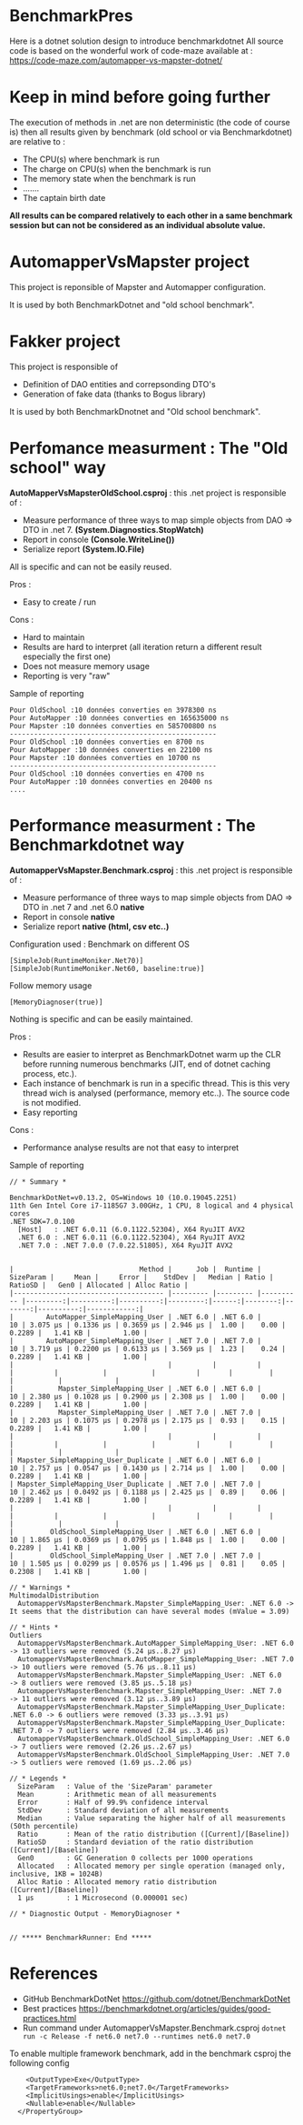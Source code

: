 # BenchmarkPres

Here is a dotnet solution design to introduce benchmarkdotnet
All source code is based on the wonderful work of code-maze available at : 
https://code-maze.com/automapper-vs-mapster-dotnet/


# Keep in mind before going further
The execution of methods in .net are non deterministic (the code of course is) then all results given by benchmark (old school or via Benchmarkdotnet) are relative to :
+ The CPU(s) where benchmark is run
+ The charge on CPU(s) when the benchmark is run
+ The memory state when the benchmark is run
+ .......
+ The captain birth date

**All results can be compared relatively to each other in a same benchmark session but can not be considered as an individual absolute value.**

# AutomapperVsMapster project
This project is reponsible of Mapster and Automapper configuration. 

It is used by both BenchmarkDotnet and "old school benchmark".

# Fakker project
This project is responsible of 
- Definition of DAO entities and correpsonding DTO's
- Generation of fake data (thanks to Bogus library)

It is used by both BenchmarkDnotnet and "Old school benchmark".

# Perfomance measurment : The "Old school" way

**AutoMapperVsMapsterOldSchool.csproj** : this .net project is responsible of :
- Measure performance of three ways to map simple objects from DAO => DTO in .net 7. **(System.Diagnostics.StopWatch)**
- Report in console **(Console.WriteLine())**
- Serialize report **(System.IO.File)**

All is specific and can not be easily reused.

Pros : 
- Easy to create / run

Cons : 
- Hard to maintain
- Results are hard to interpret (all iteration return a different result especially the first one)
- Does not measure memory usage
- Reporting is very "raw"

Sample of reporting 
```
Pour OldSchool :10 données converties en 3978300 ns
Pour AutoMapper :10 données converties en 165635000 ns
Pour Mapster :10 données converties en 585700800 ns
---------------------------------------------------
Pour OldSchool :10 données converties en 8700 ns
Pour AutoMapper :10 données converties en 22100 ns
Pour Mapster :10 données converties en 10700 ns
---------------------------------------------------
Pour OldSchool :10 données converties en 4700 ns
Pour AutoMapper :10 données converties en 20400 ns
....
```




# Performance measurment : The Benchmarkdotnet way

**AutomapperVsMapster.Benchmark.csproj** : this .net project is responsible of :
- Measure performance of three ways to map simple objects from DAO => DTO in .net 7 and .net 6.0 **native**
- Report in console **native**
- Serialize report **native (html, csv etc..)**

Configuration used :
Benchmark on different OS 
```
[SimpleJob(RuntimeMoniker.Net70)]
[SimpleJob(RuntimeMoniker.Net60, baseline:true)]
```

Follow memory usage
```
[MemoryDiagnoser(true)]
```

Nothing is specific and can be easily maintained.

Pros : 
- Results are easier to interpret as BenchmarkDotnet warm up the CLR before running numerous benchmarks (JIT, end of dotnet caching process, etc.).
- Each instance of benchmark is run in a specific thread. This is this very thread wich is analysed (performance, memory etc..). The source code is not modified.
- Easy reporting

Cons : 
- Performance analyse results are not that easy to interpret

Sample of reporting
```
// * Summary *

BenchmarkDotNet=v0.13.2, OS=Windows 10 (10.0.19045.2251)
11th Gen Intel Core i7-1185G7 3.00GHz, 1 CPU, 8 logical and 4 physical cores
.NET SDK=7.0.100
  [Host]   : .NET 6.0.11 (6.0.1122.52304), X64 RyuJIT AVX2
  .NET 6.0 : .NET 6.0.11 (6.0.1122.52304), X64 RyuJIT AVX2
  .NET 7.0 : .NET 7.0.0 (7.0.22.51805), X64 RyuJIT AVX2


|                               Method |      Job |  Runtime | SizeParam |     Mean |     Error |    StdDev |   Median | Ratio | RatioSD |   Gen0 | Allocated | Alloc Ratio |
|------------------------------------- |--------- |--------- |---------- |---------:|----------:|----------:|---------:|------:|--------:|-------:|----------:|------------:|
|        AutoMapper_SimpleMapping_User | .NET 6.0 | .NET 6.0 |        10 | 3.075 μs | 0.1336 μs | 0.3659 μs | 2.946 μs |  1.00 |    0.00 | 0.2289 |   1.41 KB |        1.00 |
|        AutoMapper_SimpleMapping_User | .NET 7.0 | .NET 7.0 |        10 | 3.719 μs | 0.2200 μs | 0.6133 μs | 3.569 μs |  1.23 |    0.24 | 0.2289 |   1.41 KB |        1.00 |
|                                      |          |          |           |          |           |           |          |       |         |        |           |             |
|           Mapster_SimpleMapping_User | .NET 6.0 | .NET 6.0 |        10 | 2.380 μs | 0.1028 μs | 0.2900 μs | 2.308 μs |  1.00 |    0.00 | 0.2289 |   1.41 KB |        1.00 |
|           Mapster_SimpleMapping_User | .NET 7.0 | .NET 7.0 |        10 | 2.203 μs | 0.1075 μs | 0.2978 μs | 2.175 μs |  0.93 |    0.15 | 0.2289 |   1.41 KB |        1.00 |
|                                      |          |          |           |          |           |           |          |       |         |        |           |             |
| Mapster_SimpleMapping_User_Duplicate | .NET 6.0 | .NET 6.0 |        10 | 2.757 μs | 0.0547 μs | 0.1430 μs | 2.714 μs |  1.00 |    0.00 | 0.2289 |   1.41 KB |        1.00 |
| Mapster_SimpleMapping_User_Duplicate | .NET 7.0 | .NET 7.0 |        10 | 2.462 μs | 0.0492 μs | 0.1188 μs | 2.425 μs |  0.89 |    0.06 | 0.2289 |   1.41 KB |        1.00 |
|                                      |          |          |           |          |           |           |          |       |         |        |           |             |
|         OldSchool_SimpleMapping_User | .NET 6.0 | .NET 6.0 |        10 | 1.865 μs | 0.0369 μs | 0.0795 μs | 1.848 μs |  1.00 |    0.00 | 0.2289 |   1.41 KB |        1.00 |
|         OldSchool_SimpleMapping_User | .NET 7.0 | .NET 7.0 |        10 | 1.505 μs | 0.0299 μs | 0.0576 μs | 1.496 μs |  0.81 |    0.05 | 0.2308 |   1.41 KB |        1.00 |

// * Warnings *
MultimodalDistribution
  AutomapperVsMapsterBenchmark.Mapster_SimpleMapping_User: .NET 6.0 -> It seems that the distribution can have several modes (mValue = 3.09)

// * Hints *
Outliers
  AutomapperVsMapsterBenchmark.AutoMapper_SimpleMapping_User: .NET 6.0        -> 13 outliers were removed (5.24 μs..8.27 μs)
  AutomapperVsMapsterBenchmark.AutoMapper_SimpleMapping_User: .NET 7.0        -> 10 outliers were removed (5.76 μs..8.11 μs)
  AutomapperVsMapsterBenchmark.Mapster_SimpleMapping_User: .NET 6.0           -> 8 outliers were removed (3.85 μs..5.18 μs)
  AutomapperVsMapsterBenchmark.Mapster_SimpleMapping_User: .NET 7.0           -> 11 outliers were removed (3.12 μs..3.89 μs)
  AutomapperVsMapsterBenchmark.Mapster_SimpleMapping_User_Duplicate: .NET 6.0 -> 6 outliers were removed (3.33 μs..3.91 μs)
  AutomapperVsMapsterBenchmark.Mapster_SimpleMapping_User_Duplicate: .NET 7.0 -> 7 outliers were removed (2.84 μs..3.46 μs)
  AutomapperVsMapsterBenchmark.OldSchool_SimpleMapping_User: .NET 6.0         -> 7 outliers were removed (2.26 μs..2.67 μs)
  AutomapperVsMapsterBenchmark.OldSchool_SimpleMapping_User: .NET 7.0         -> 5 outliers were removed (1.69 μs..2.06 μs)

// * Legends *
  SizeParam   : Value of the 'SizeParam' parameter
  Mean        : Arithmetic mean of all measurements
  Error       : Half of 99.9% confidence interval
  StdDev      : Standard deviation of all measurements
  Median      : Value separating the higher half of all measurements (50th percentile)
  Ratio       : Mean of the ratio distribution ([Current]/[Baseline])
  RatioSD     : Standard deviation of the ratio distribution ([Current]/[Baseline])
  Gen0        : GC Generation 0 collects per 1000 operations
  Allocated   : Allocated memory per single operation (managed only, inclusive, 1KB = 1024B)
  Alloc Ratio : Allocated memory ratio distribution ([Current]/[Baseline])
  1 μs        : 1 Microsecond (0.000001 sec)

// * Diagnostic Output - MemoryDiagnoser *


// ***** BenchmarkRunner: End *****
```

# References


+ GitHub BenchmarkDotNet https://github.com/dotnet/BenchmarkDotNet
+ Best practices https://benchmarkdotnet.org/articles/guides/good-practices.html
+ Run command under AutomapperVsMapster.Benchmark.csproj ```dotnet run -c Release -f net6.0 net7.0 --runtimes net6.0 net7.0```

To enable multiple framework benchmark, add in the benchmark csproj the following config
```  <PropertyGroup>
    <OutputType>Exe</OutputType>
    <TargetFrameworks>net6.0;net7.0</TargetFrameworks>
    <ImplicitUsings>enable</ImplicitUsings>
    <Nullable>enable</Nullable>
  </PropertyGroup>
```

